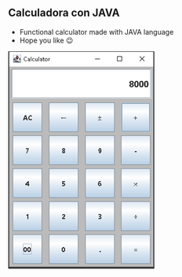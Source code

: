 ## Calculadora con JAVA

* Functional calculator made with JAVA language
* Hope you like 😉

![imgCalculator](src/calculadora.png)